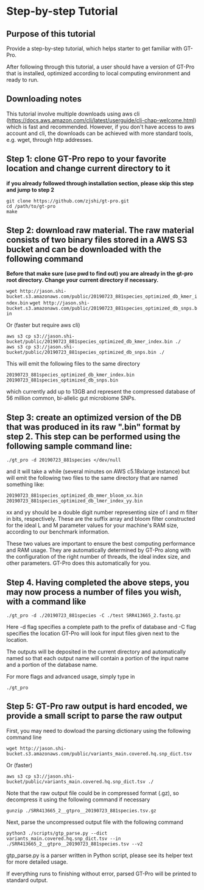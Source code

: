 # Step-by-step Tutorial

## Purpose of this tutorial

Provide a step-by-step tutorial, which helps starter to get familiar with GT-Pro.

After following through this tutorial, a user should have a version of GT-Pro that is installed, optimized according to local computing environment and ready to run.

## Downloading notes

This tutorial involve multiple downloads using aws cli (https://docs.aws.amazon.com/cli/latest/userguide/cli-chap-welcome.html) which is fast and recommended. However, if you don't have access to aws account and cli, the downloads can be achieved with more standard tools, e.g. wget, through http addresses.

## Step 1: clone GT-Pro repo to your favorite location and change current directory to it

<b>if you already followed through installation section, please skip this step and jump to step 2</b>

`git clone https://github.com/zjshi/gt-pro.git`  
`cd /path/to/gt-pro`  
`make`  

## Step 2: download raw material. The raw material consists of two binary files stored in a AWS S3 bucket and can be downloaded with the following command

<b>Before that make sure (use pwd to find out) you are already in the gt-pro root directory. Change your current directory if necessary. </b>

`wget http://jason.shi-bucket.s3.amazonaws.com/public/20190723_881species_optimized_db_kmer_index.bin`
`wget http://jason.shi-bucket.s3.amazonaws.com/public/20190723_881species_optimized_db_snps.bin`

Or (faster but require aws cli)

`aws s3 cp s3://jason.shi-bucket/public/20190723_881species_optimized_db_kmer_index.bin ./`  
`aws s3 cp s3://jason.shi-bucket/public/20190723_881species_optimized_db_snps.bin ./`  

This will emit the following files to the same directory  

`20190723_881species_optimized_db_kmer_index.bin`  
`20190723_881species_optimized_db_snps.bin`  

which currently add up to 13GB and represent the compressed database of 56 million common, bi-allelic gut microbiome SNPs.  

## Step 3: create an optimized version of the DB that was produced in its raw ".bin" format by step 2. This step can be performed using the following sample command line:

`./gt_pro -d 20190723_881species </dev/null`  

and it will take a while (several minutes on AWS c5.18xlarge instance) but will emit the following two files to the same directory that are named something like:  

`20190723_881species_optimized_db_mmer_bloom_xx.bin`  
`20190723_881species_optimized_db_lmer_index_yy.bin`  

xx and yy should be a double digit number representing size of l and m filter in bits, respectively. These are the suffix array and bloom filter constructed for the ideal L and M parameter values for your machine's RAM size, according to our benchmark information.   

These two values are important to ensure the best computing performance and RAM usage. They are automatically determined by GT-Pro along with the configuration of the right number of threads, the ideal index size, and other parameters. GT-Pro does this automatically for you. 

## Step 4. Having completed the above steps, you may now process a number of files you wish, with a command like

`./gt_pro -d ./20190723_881species -C ./test SRR413665_2.fastq.gz`  

Here -d flag specifies a complete path to the prefix of database and -C flag specifies the location GT-Pro will look for input files given next to the location.  

The outputs will be deposited in the current directory and automatically named so that each output name will contain a portion of the input name and a portion of the database name.  

For more flags and advanced usage, simply type in  

`./gt_pro`

## Step 5: GT-Pro raw output is hard encoded, we provide a small script to parse the raw output  

First, you may need to dowload the parsing dictionary using the following command line  

`wget http://jason.shi-bucket.s3.amazonaws.com/public/variants_main.covered.hq.snp_dict.tsv`

Or (faster)

`aws s3 cp s3://jason.shi-bucket/public/variants_main.covered.hq.snp_dict.tsv ./`  

Note that the raw output file could be in compressed format (.gz), so decompress it using the following command if necessary  

`gunzip ./SRR413665_2__gtpro__20190723_881species.tsv.gz`  

Next, parse the uncompressed output file with the following command   

`python3 ./scripts/gtp_parse.py --dict variants_main.covered.hq.snp_dict.tsv --in ./SRR413665_2__gtpro__20190723_881species.tsv --v2`  

gtp_parse.py is a parser written in Python script, please see its helper text for more detailed usage.  

If everything runs to finishing without error, parsed GT-Pro will be printed to standard output.

